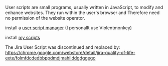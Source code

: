 User scripts are small programs, usually written in JavaScript, to modify and enhance websites.
They run within the user's browser and Therefore need no permission of the website operator.

install a [user script manager](https://greasyfork.org/en) (I personallt use Violentmonkey)

install [my scripts](https://greasyfork.org/en/users/879760-greygoosevx)

The Jira User Script was discontinued and replaced by:
https://chrome.google.com/webstore/detail/jira-quality-of-life-exte/folmfdcdedbbppdmdjmahilddgdggego

